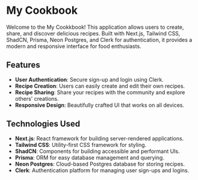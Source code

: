 # My Cookbook

Welcome to the My Cookkbook! This application allows users to create, share, and discover delicious recipes. Built with Next.js, Tailwind CSS, ShadCN, Prisma, Neon Postgres, and Clerk for authentication, it provides a modern and responsive interface for food enthusiasts.

## Features

- **User Authentication**: Secure sign-up and login using Clerk.
- **Recipe Creation**: Users can easily create and edit their own recipes.
- **Recipe Sharing**: Share your recipes with the community and explore others' creations.
- **Responsive Design**: Beautifully crafted UI that works on all devices.

## Technologies Used

- **Next.js**: React framework for building server-rendered applications.
- **Tailwind CSS**: Utility-first CSS framework for styling.
- **ShadCN**: Components for building accessible and performant UIs.
- **Prisma**: ORM for easy database management and querying.
- **Neon Postgres**: Cloud-based Postgres database for storing recipes.
- **Clerk**: Authentication platform for managing user sign-ups and logins.


